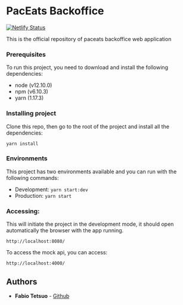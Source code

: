 # PacEats Backoffice
[![Netlify Status](https://api.netlify.com/api/v1/badges/ecbd68c4-71fc-44bd-8d6e-9f8e122dca95/deploy-status)](https://app.netlify.com/sites/paceats-backoffice/deploys)

This is the official repository of paceats backoffice web application

### Prerequisites

To run this project, you need to download and install the following dependencies:
- node (v12.10.0)
- npm (v6.10.3)
- yarn (1.17.3)

### Installing project

Clone this repo, then go to the root of the project and install all the dependencies:
```
yarn install
```

### Environments

This project has two environments available and you can run with the following commands:
- Development: `yarn start:dev`
- Production: `yarn start`

### Accessing:

This will initiate the project in the development mode, it should open automatically the browser
with the app running.
```
http://localhost:8080/
```
To access the mock api, you can access:
```
http://localhost:4000/
```

## Authors

* **Fabio Tetsuo** - [Github](https://github.com/fabioctetsuo)
